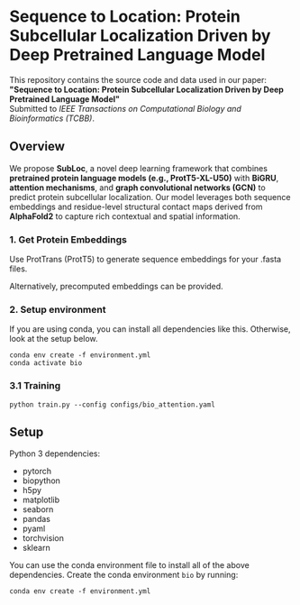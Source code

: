 # Sequence to Location: Protein Subcellular Localization Driven by Deep Pretrained Language Model

This repository contains the source code and data used in our paper:  
**"Sequence to Location: Protein Subcellular Localization Driven by Deep Pretrained Language Model"**  
Submitted to *IEEE Transactions on Computational Biology and Bioinformatics (TCBB)*.

## Overview

We propose **SubLoc**, a novel deep learning framework that combines **pretrained protein language models (e.g., ProtT5-XL-U50)** with **BiGRU**, **attention mechanisms**, and **graph convolutional networks (GCN)** to predict protein subcellular localization. Our model leverages both sequence embeddings and residue-level structural contact maps derived from **AlphaFold2** to capture rich contextual and spatial information.


### 1. Get Protein Embeddings

Use ProtTrans (ProtT5) to generate sequence embeddings for your .fasta files.

Alternatively, precomputed embeddings can be provided.

### 2. Setup environment

If you are using conda, you can install all dependencies like this. Otherwise, look at the setup below.

```
conda env create -f environment.yml
conda activate bio
```

### 3.1 Training
```
python train.py --config configs/bio_attention.yaml
```


## Setup

Python 3 dependencies:

- pytorch
- biopython
- h5py
- matplotlib
- seaborn
- pandas
- pyaml
- torchvision
- sklearn

You can use the conda environment file to install all of the above dependencies. Create the conda environment `bio` by
running:
```
conda env create -f environment.yml
```

